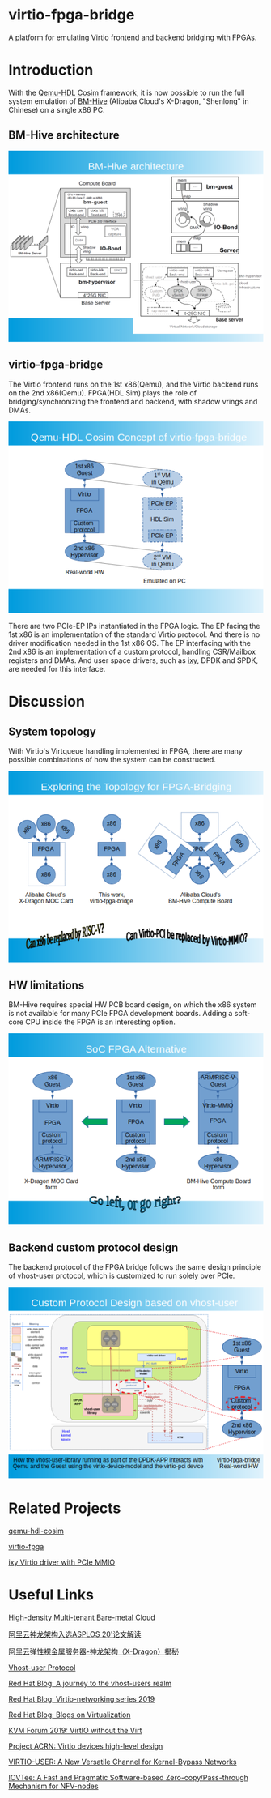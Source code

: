 # virtio-fpga-bridge
A platform for emulating Virtio frontend and backend bridging with FPGAs.

# Introduction
With the [Qemu-HDL Cosim](http://compas.cs.stonybrook.edu/projects/fpgacloud/vm-hdl-cosim/) framework, it is now possible to run the full system emulation of [BM-Hive](https://www.semanticscholar.org/paper/High-density-Multi-tenant-Bare-metal-Cloud-Zhang-Zheng/ab1b5f0743816c8cb7188019d844ff3f7d565d9f) (Alibaba Cloud's X-Dragon, "Shenlong" in Chinese) on a single x86 PC.

## BM-Hive architecture
![BM-Hive architecture](./doc/bm-hive.png)

## virtio-fpga-bridge
The Virtio frontend runs on the 1st x86(Qemu), and the Virtio backend runs on the 2nd x86(Qemu). FPGA(HDL Sim) plays the role of bridging/synchronizing the frontend and backend, with shadow vrings and DMAs. 

![virtio-fpga-bridge architecture](./doc/qemu-hdl-cosim.png)

There are two PCIe-EP IPs instantiated in the FPGA logic. The EP facing the 1st x86 is an implementation of the standard Virtio protocol. And there is no driver modification needed in the 1st x86 OS. The EP interfacing with the 2nd x86 is an implementation of a custom protocol, handling CSR/Mailbox registers and DMAs. And user space drivers, such as [ixy](https://github.com/emmericp/ixy), DPDK and SPDK, are needed for this interface.

# Discussion
## System topology
With Virtio's Virtqueue handling implemented in FPGA, there are many possible combinations of how the system can be constructed.

![Topology comparison](./doc/fpga-bridging.png)

## HW limitations
BM-Hive requires special HW PCB board design, on which the x86 system is not available for many PCIe FPGA development boards. Adding a soft-core CPU inside the FPGA is an interesting option.

![SoC FPGA alternative](./doc/soc-option.png)

## Backend custom protocol design
The backend protocol of the FPGA bridge follows the same design principle of vhost-user protocol, which is customized to run solely over PCIe.

![Custom protocol design following vhost-user](./doc/custom-protocol-vhost.png)

# Related Projects
[qemu-hdl-cosim](https://github.com/RSPwFPGAs/qemu-hdl-cosim)

[virtio-fpga](https://github.com/RSPwFPGAs/virtio-fpga)

[ixy Virtio driver with PCIe MMIO](https://github.com/RSPwFPGAs/ixy)

# Useful Links
[High-density Multi-tenant Bare-metal Cloud](https://www.semanticscholar.org/paper/High-density-Multi-tenant-Bare-metal-Cloud-Zhang-Zheng/ab1b5f0743816c8cb7188019d844ff3f7d565d9f)

[阿里云神龙架构入选ASPLOS 20'论文解读](https://developer.aliyun.com/article/750344)

[阿里云弹性裸金属服务器-神龙架构（X-Dragon）揭秘](https://developer.aliyun.com/article/594276)


[Vhost-user Protocol](https://github.com/qemu/qemu/blob/master/docs/interop/vhost-user.rst)

[Red Hat Blog: A journey to the vhost-users realm](https://www.redhat.com/en/blog/journey-vhost-users-realm)

[Red Hat Blog: Virtio-networking series 2019](https://www.redhat.com/en/blog/virtio-networking-first-series-finale-and-plans-2020)

[Red Hat Blog: Blogs on Virtualization](https://www.redhat.com/en/blog?f%5B0%5D=post_tags%3AVirtualization)


[KVM Forum 2019: VirtIO without the Virt](https://kvmforum2019.sched.com/event/TmxF/virtio-without-the-virt-towards-implementations-in-hardware-michael-tsirkin-red-hat)

[Project ACRN: Virtio devices high-level design](https://projectacrn.github.io/latest/developer-guides/hld/hld-virtio-devices.html#)

[VIRTIO-USER: A New Versatile Channel for Kernel-Bypass Networks](https://www.semanticscholar.org/paper/VIRTIO-USER%3A-A-New-Versatile-Channel-for-Networks-Tan-Liang/5b24283ceb79f70b63cc87859a101930e0b23c1a)

[IOVTee: A Fast and Pragmatic Software-based Zero-copy/Pass-through Mechanism for NFV-nodes](https://www.semanticscholar.org/paper/IOVTee%3A-A-Fast-and-Pragmatic-Software-based-for-Kawashima-Matsuo/225ee620ec151bad9696983c68fd37781077b717#extracted)

